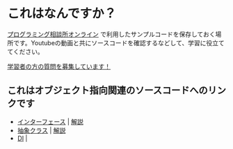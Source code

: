 # これはなんですか？
[プログラミング相談所オンライン](https://www.youtube.com/channel/UCMdMUJ8NfUi01oTNK03lOoQ/) で利用したサンプルコードを保存しておく場所です。Youtubeの動画と共にソースコードを確認するなどして、学習に役立ててください。

[学習者の方の質問を募集しています！](https://forms.gle/aDw85bVsuJ7RPD2PA)

## これはオブジェクト指向関連のソースコードへのリンクです

- [インターフェース](../src/20200602_interface.ts) | [解説](https://youtu.be/vOCwaDiGdQY)
- [抽象クラス](../src/20200609_abstract.ts) | [解説](https://www.youtube.com/watch?v=H7WHK71tzDQ)
- [DI](../src/20200623_di.ts) | 